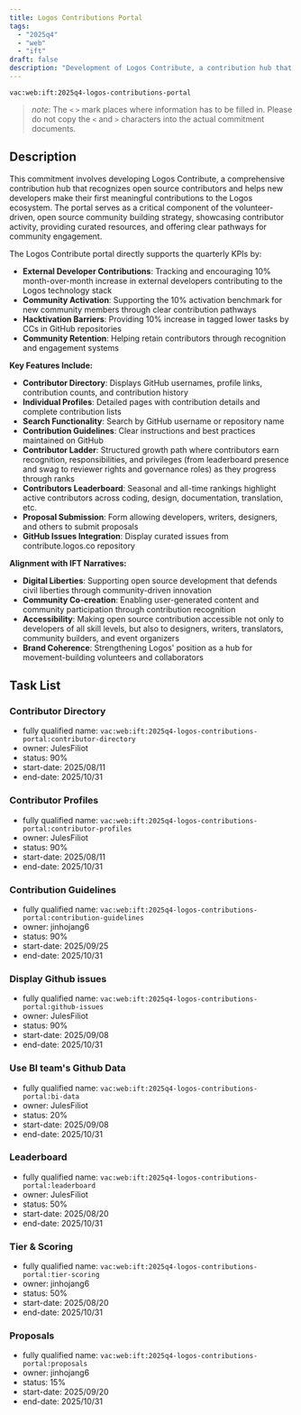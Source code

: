 ```yaml
---
title: Logos Contributions Portal
tags:
  - "2025q4"
  - "web"
  - "ift"
draft: false
description: "Development of Logos Contribute, a contribution hub that recognizes open source contributors and helps new developers make their first contributions to strengthen the Logos ecosystem."
---
```


`vac:web:ift:2025q4-logos-contributions-portal`

> *note*: The `<` `>` mark places where information has to be filled in. Please do not copy the `<` and `>` characters into the actual commitment documents.
## Description

This commitment involves developing Logos Contribute, a comprehensive contribution hub that recognizes open source contributors and helps new developers make their first meaningful contributions to the Logos ecosystem. The portal serves as a critical component of the volunteer-driven, open source community building strategy, showcasing contributor activity, providing curated resources, and offering clear pathways for community engagement.

The Logos Contribute portal directly supports the quarterly KPIs by:
- **External Developer Contributions**: Tracking and encouraging 10% month-over-month increase in external developers contributing to the Logos technology stack
- **Community Activation**: Supporting the 10% activation benchmark for new community members through clear contribution pathways
- **Hacktivation Barriers**: Providing 10% increase in tagged lower tasks by CCs in GitHub repositories
- **Community Retention**: Helping retain contributors through recognition and engagement systems

**Key Features Include:**
- **Contributor Directory**: Displays GitHub usernames, profile links, contribution counts, and contribution history
- **Individual Profiles**: Detailed pages with contribution details and complete contribution lists
- **Search Functionality**: Search by GitHub username or repository name
- **Contribution Guidelines**: Clear instructions and best practices maintained on GitHub
- **Contributor Ladder**: Structured growth path where contributors earn recognition, responsibilities, and privileges (from leaderboard presence and swag to reviewer rights and governance roles) as they progress through ranks
- **Contributors Leaderboard**: Seasonal and all-time rankings highlight active contributors across coding, design, documentation, translation, etc.
- **Proposal Submission**: Form allowing developers, writers, designers, and others to submit proposals
- **GitHub Issues Integration**: Display curated issues from contribute.logos.co repository

**Alignment with IFT Narratives:**
- **Digital Liberties**: Supporting open source development that defends civil liberties through community-driven innovation
- **Community Co-creation**: Enabling user-generated content and community participation through contribution recognition
- **Accessibility**: Making open source contribution accessible not only to developers of all skill levels, but also to designers, writers, translators, community builders, and event organizers
- **Brand Coherence**: Strengthening Logos' position as a hub for movement-building volunteers and collaborators


## Task List
### Contributor Directory

* fully qualified name: `vac:web:ift:2025q4-logos-contributions-portal:contributor-directory`
* owner: JulesFiliot
* status: 90%
* start-date: 2025/08/11
* end-date: 2025/10/31

### Contributor Profiles

* fully qualified name: `vac:web:ift:2025q4-logos-contributions-portal:contributor-profiles`
* owner: JulesFiliot
* status: 90%
* start-date: 2025/08/11
* end-date: 2025/10/31

### Contribution Guidelines

* fully qualified name: `vac:web:ift:2025q4-logos-contributions-portal:contribution-guidelines`
* owner: jinhojang6
* status: 90%
* start-date: 2025/09/25
* end-date: 2025/10/31

### Display Github issues

* fully qualified name: `vac:web:ift:2025q4-logos-contributions-portal:github-issues`
* owner: JulesFiliot
* status: 90%
* start-date: 2025/09/08
* end-date: 2025/10/31

### Use BI team's Github Data

* fully qualified name: `vac:web:ift:2025q4-logos-contributions-portal:bi-data`
* owner: JulesFiliot
* status: 20%
* start-date: 2025/09/08
* end-date: 2025/10/31

### Leaderboard

* fully qualified name: `vac:web:ift:2025q4-logos-contributions-portal:leaderboard`
* owner: JulesFiliot
* status: 50%
* start-date: 2025/08/20
* end-date: 2025/10/31

### Tier & Scoring

* fully qualified name: `vac:web:ift:2025q4-logos-contributions-portal:tier-scoring`
* owner: jinhojang6
* status: 50%
* start-date: 2025/08/20
* end-date: 2025/10/31

### Proposals

* fully qualified name: `vac:web:ift:2025q4-logos-contributions-portal:proposals`
* owner: jinhojang6
* status: 15%
* start-date: 2025/09/20
* end-date: 2025/10/31


